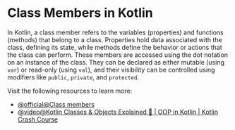 # Class Members in Kotlin

In Kotlin, a class member refers to the variables (properties) and functions (methods) that belong to a class. Properties hold data associated with the class, defining its state, while methods define the behavior or actions that the class can perform. These members are accessed using the dot notation on an instance of the class. They can be declared as either mutable (using `var`) or read-only (using `val`), and their visibility can be controlled using modifiers like `public`, `private`, and `protected`.

Visit the following resources to learn more:

- [@official@Class members](https://kotlinlang.org/docs/classes.html#class-members)
- [@video@Kotlin Classes & Objects Explained 🚀 | OOP in Kotlin | Kotlin Crash Course](https://www.youtube.com/watch?v=1WF2Q_UJgps)